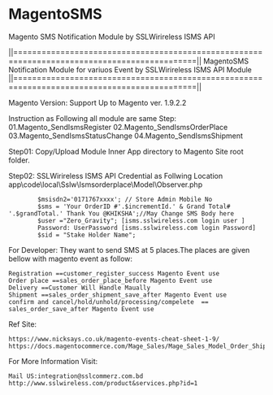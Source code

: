 # MagentoSMS
Magento SMS Notification Module by SSLWirireless ISMS API 

||=============================================================================================||
  MagentoSMS Notification Module for variuos Event by SSLWirireless ISMS API Module
||=============================================================================================||

Magento Version: Support Up to Magento ver. 1.9.2.2

Instruction as Following all module are same Step:
 01.Magento_SendIsmsRegister
 02.Magento_SendIsmsOrderPlace
 03.Magento_SendIsmsStatusChange
 04.Magento_SendIsmsShipment


Step01:
 Copy/Upload Module Inner App directory  to Magento Site root folder.
 
Step02: SSLWirireless ISMS API Credential as Follwing Location
		app\code\local\Sslw\Ismsorderplace\Model\Observer.php
		
			$msisdn2='0171767xxxx'; // Store Admin Mobile No
			$sms = 'Your OrderID #'.$incrementId.' & Grand Total# '.$grandTotal.' Thank You @KHIKSHA';//May Change SMS Body here				
			$user ="Zero_Gravity"; [isms.sslwireless.com login user ]
			Password: UserPassword [isms.sslwireless.com login Password]
			$sid = "Stake Holder Name";	 
		

For Developer:
They want to send SMS at 5 places.The places are given bellow with magento event as follow:

	Registration ==customer_register_success Magento Event use
	Order place ==sales_order_place_before Magento Event use
	Delivery ==Customer Will Handle Maually 
	Shipment ==sales_order_shipment_save_after Magento Event use
	confirm and cancel/hold/unhold/processing/compelete  == sales_order_save_after Magento Event use
	
Ref Site:

	https://www.nicksays.co.uk/magento-events-cheat-sheet-1-9/
	https://docs.magentocommerce.com/Mage_Sales/Mage_Sales_Model_Order_Shipment.html
	
For More Information Visit:

	Mail US:integration@sslcommerz.com.bd
	http://www.sslwireless.com/product&services.php?id=1

	
